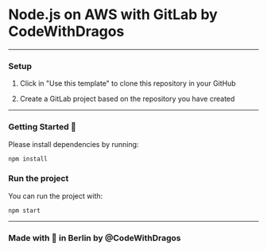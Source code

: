 # Node.js on AWS with GitLab by CodeWithDragos
--- 
### Setup

1. Click in "Use this template" to clone this repository in your GitHub

2. Create a GitLab project based on the repository you have created

---

### Getting Started :rocket:

Please install dependencies by running:

`npm install`

### Run the project

You can run the project with:

`npm start`

---

### Made with :orange_heart: in Berlin by @CodeWithDragos
